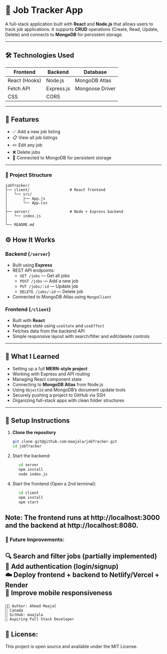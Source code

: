 # 🧠 Job Tracker App

A full-stack application built with **React** and **Node.js** that allows users to track job applications. It supports **CRUD** operations (Create, Read, Update, Delete) and connects to **MongoDB** for persistent storage.

---

## 🛠️ Technologies Used

| Frontend       | Backend        | Database        |
|----------------|----------------|-----------------|
| React (Hooks)  | Node.js        | MongoDB Atlas   |
| Fetch API      | Express.js     | Mongoose Driver |
| CSS            | CORS           |                 |

---

## 🚀 Features

- ✅ Add a new job listing
- 📋 View all job listings
- ✏️ Edit any job
- ❌ Delete jobs
- 🔗 Connected to MongoDB for persistent storage

---

### 📁 Project Structure

```
jobTracker/
├── client/                  # React frontend
│   └── src/
│       ├── App.js
│       └── App.css
│
├── server/                  # Node + Express backend
│   └── index.js
│
└── README.md
```


## ⚙️ How It Works

### Backend (`/server`)
- Built using **Express**
- REST API endpoints:
  - `GET /jobs` — Get all jobs
  - `POST /jobs` — Add a new job
  - `PUT /jobs/:id` — Update job
  - `DELETE /jobs/:id` — Delete job
- Connected to MongoDB Atlas using `MongoClient`

### Frontend (`/client`)
- Built with **React**
- Manages state using `useState` and `useEffect`
- Fetches data from the backend API
- Simple responsive layout with search/filter and edit/delete controls

---

## 🧠 What I Learned

- Setting up a full **MERN-style project**
- Working with Express and API routing
- Managing React component state
- Connecting to **MongoDB Atlas** from Node.js
- Using `ObjectId` and MongoDB’s document update tools
- Securely pushing a project to GitHub via SSH
- Organizing full-stack apps with clean folder structures

---

## 🧪 Setup Instructions

1. **Clone the repository**
   ```bash
   git clone git@github.com:maajala/jobTracker.git
   cd jobTracker
   ```

2. Start the backend:
```bash
      cd server
      npm install
      node index.js
```
4. Start the frontend (Open a 2nd terminal): 
```bash
      cd client
      npm install
      npm start
  ```
Note: The frontend runs at http://localhost:3000 and the backend at http://localhost:8080.
---

### 📌 Future Improvements:

🔍 Search and filter jobs (partially implemented)  
🔐 Add authentication (login/signup)  
☁️ Deploy frontend + backend to Netlify/Vercel + Render  
📱 Improve mobile responsiveness  
---

### 
```
👨‍💻 Author: Ahmad Maajal 
📍 Canada 
🔗 GitHub: maajala 
💼 Aspiring Full Stack Developer 
```
## 📄 License:

 This project is open source and available under the MIT License.
